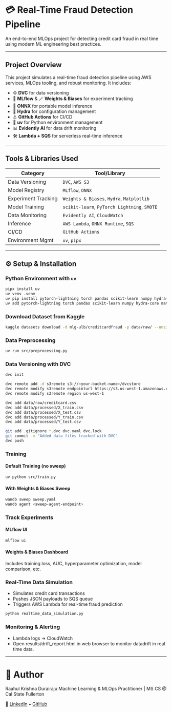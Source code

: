 # 💳 Real-Time Fraud Detection Pipeline

An end-to-end MLOps project for detecting credit card fraud in real time using modern ML engineering best practices.

---

## Project Overview

This project simulates a real-time fraud detection pipeline using AWS services, MLOps tooling, and robust monitoring. It includes:

- ⚙️ **DVC** for data versioning  
- 🧪 **MLflow** & 🪄 **Weights & Biases** for experiment tracking  
- 🧠 **ONNX** for portable model inference  
- 🧬 **Hydra** for configuration management  
- ⚓ **GitHub Actions** for CI/CD  
- 🐍 **uv** for Python environment management  
- 📊 **Evidently AI** for data drift monitoring  
- 🛠️ **Lambda + SQS** for serverless real-time inference

---

## Tools & Libraries Used

| Category           | Tool/Library                               |
|--------------------|---------------------------------------------|
| Data Versioning    | `DVC`, `AWS S3`                             |
| Model Registry     | `MLflow`, `ONNX`                            |
| Experiment Tracking| `Weights & Biases`, `Hydra`, `Matplotlib`  |
| Model Training     | `scikit-learn`, `PyTorch Lightning`, `SMOTE`|
| Data Monitoring    | `Evidently AI`, `CloudWatch`     |
| Inference          | `AWS Lambda`, `ONNX Runtime`, `SQS`        |
| CI/CD              | `GitHub Actions`                           |
| Environment Mgmt   | `uv`, `pipx`                                |

---


## ⚙️ Setup & Installation

### Python Environment with `uv`

```bash
pipx install uv
uv venv .venv
uv pip install pytorch-lightning torch pandas scikit-learn numpy hydra-core matplotlib seaborn dvc wandb onnx onnxruntime kaggle
uv add pytorch-lightning torch pandas scikit-learn numpy hydra-core matplotlib seaborn dvc wandb onnx onnxruntime kaggle
```
### Download Dataset from Kaggle
```bash
kaggle datasets download -d mlg-ulb/creditcardfraud -p data/raw/ --unzip
```
### Data Preprocessing
```bash
uv run src/preprocessing.py
```
### Data Versioning with DVC
```bash
dvc init

dvc remote add -d s3remote s3://<your-bucket-name>/dvcstore
dvc remote modify s3remote endpointurl https://s3.us-west-1.amazonaws.com
dvc remote modify s3remote region us-west-1

dvc add data/raw/creditcard.csv
dvc add data/processed/X_train.csv
dvc add data/processed/X_test.csv
dvc add data/processed/Y_train.csv
dvc add data/processed/Y_test.csv

git add .gitignore *.dvc dvc.yaml dvc.lock
git commit -m "Added data files tracked with DVC"
dvc push
```
### Training
#### Default Training (no sweep)
```bash
uv python src/train.py
```
####  With Weights & Biases Sweep
```bash
wandb sweep sweep.yaml
wandb agent <sweep-agent-endpoint>
```
### Track Experiments
#### MLflow UI
```bash
mlflow ui
```
#### Weights & Biases Dashboard
Includes training loss, AUC, hyperparameter optimization, model comparison, etc.

### Real-Time Data Simulation
- Simulates credit card transactions
- Pushes JSON payloads to SQS queue
- Triggers AWS Lambda for real-time fraud prediction
```bash
python realtime_data_simulation.py
```
### Monitoring & Alerting
- Lambda logs → CloudWatch
- Open results/drift_report.html in web browser to monitor datadrift in real time data.

---
# 👤 Author
Raahul Krishna Durairaju
Machine Learning & MLOps Practitioner | MS CS @ Cal State Fullerton

🔗 [LinkedIn](https://www.linkedin.com/in/raahulkrishna/) • [GitHub](https://github.com/RAAHUL-tech)
